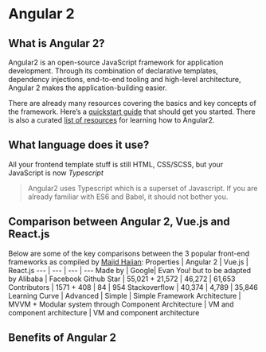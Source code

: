 # Angular 2
## What is Angular 2?
Angular2 is an open-source JavaScript framework for application development. Through its combination of declarative templates, dependency injections, end-to-end tooling and high-level architecture, Angular 2 makes the application-building easier.

There are already many resources covering the basics and key concepts of the framework. Here’s a [quickstart guide](https://angular.io/guide/quickstart) that should get you started. There is also a curated [list of resources](http://www.angular2.com/) for learning how to Angular2.

## What language does it use?
All your frontend template stuff is still HTML, CSS/SCSS, but your JavaScript is now *Typescript*
> Angular2 uses Typescript which is a superset of Javascript. If you are already familiar with ES6 and Babel, it should not bother you.

## Comparison between Angular 2, Vue.js and React.js
Below are some of the key comparisons between the 3 popular front-end frameworks as compiled by [Majid Hajian](https://www.majidhajian.com/Angular2-Vue2-Ember-and-React-comparison/):
 Properties | Angular 2 | Vue.js | React.js
--- | --- | --- | ---
Made by | Google| Evan You! but to be adapted by Alibaba | Facebook
Github Star | 55,021 + 21,572 | 46,272 | 61,653
Contributors | 1571 + 408 | 84 | 954
Stackoverflow | 40,374 | 4,789 | 35,846
Learning Curve | Advanced | Simple | Simple
Framework Architecture | MVVM + Modular system through Component Architecture | VM and component architecture | VM and component architecture

## Benefits of Angular 2
